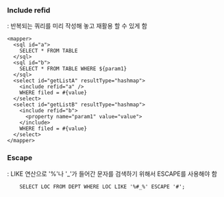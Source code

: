 <h3>Include refid</h3>
: 반복되는 쿼리를 미리 작성해 놓고 재활용 할 수 있게 함

    <mapper>
      <sql id="a">
        SELECT * FROM TABLE
      </sql>
      <sql id="b">
        SELECT * FROM TABLE WHERE ${param1}
      </sql>
      <select id="getListA" resultType="hashmap">
        <include refid="a" />
        WHERE filed = #{value}
      </select>
      <select id="getListB" resultType="hashmap">
        <include refid="b">
          <property name="param1" value="value">
        </include>
        WHERE filed = #{value}
      </select>
    </mapper>

<h3>Escape</h3>
 : LIKE 연산으로 '%'나 '_'가 들어간 문자를 검색하기 위해서 ESCAPE를 사용해야 함
 
        SELECT LOC FROM DEPT WHERE LOC LIKE '%#_%' ESCAPE '#';
